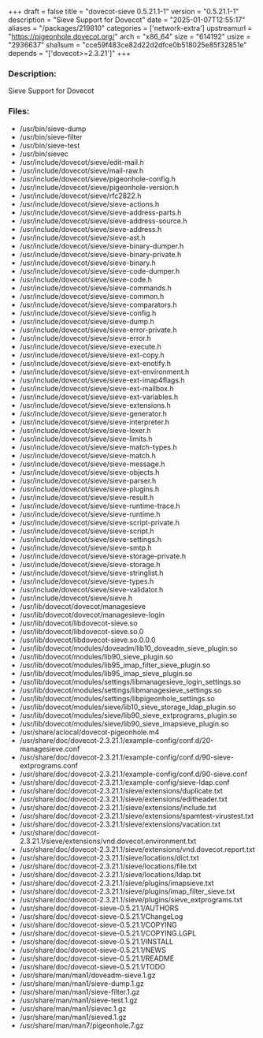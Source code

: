 +++
draft = false
title = "dovecot-sieve 0.5.21.1-1"
version = "0.5.21.1-1"
description = "Sieve Support for Dovecot"
date = "2025-01-07T12:55:17"
aliases = "/packages/219810"
categories = ['network-extra']
upstreamurl = "https://pigeonhole.dovecot.org/"
arch = "x86_64"
size = "614192"
usize = "2936637"
sha1sum = "cce59f483ce82d22d2dfce0b518025e85f32851e"
depends = "['dovecot>=2.3.21']"
+++
### Description: 
Sieve Support for Dovecot

### Files: 
* /usr/bin/sieve-dump
* /usr/bin/sieve-filter
* /usr/bin/sieve-test
* /usr/bin/sievec
* /usr/include/dovecot/sieve/edit-mail.h
* /usr/include/dovecot/sieve/mail-raw.h
* /usr/include/dovecot/sieve/pigeonhole-config.h
* /usr/include/dovecot/sieve/pigeonhole-version.h
* /usr/include/dovecot/sieve/rfc2822.h
* /usr/include/dovecot/sieve/sieve-actions.h
* /usr/include/dovecot/sieve/sieve-address-parts.h
* /usr/include/dovecot/sieve/sieve-address-source.h
* /usr/include/dovecot/sieve/sieve-address.h
* /usr/include/dovecot/sieve/sieve-ast.h
* /usr/include/dovecot/sieve/sieve-binary-dumper.h
* /usr/include/dovecot/sieve/sieve-binary-private.h
* /usr/include/dovecot/sieve/sieve-binary.h
* /usr/include/dovecot/sieve/sieve-code-dumper.h
* /usr/include/dovecot/sieve/sieve-code.h
* /usr/include/dovecot/sieve/sieve-commands.h
* /usr/include/dovecot/sieve/sieve-common.h
* /usr/include/dovecot/sieve/sieve-comparators.h
* /usr/include/dovecot/sieve/sieve-config.h
* /usr/include/dovecot/sieve/sieve-dump.h
* /usr/include/dovecot/sieve/sieve-error-private.h
* /usr/include/dovecot/sieve/sieve-error.h
* /usr/include/dovecot/sieve/sieve-execute.h
* /usr/include/dovecot/sieve/sieve-ext-copy.h
* /usr/include/dovecot/sieve/sieve-ext-enotify.h
* /usr/include/dovecot/sieve/sieve-ext-environment.h
* /usr/include/dovecot/sieve/sieve-ext-imap4flags.h
* /usr/include/dovecot/sieve/sieve-ext-mailbox.h
* /usr/include/dovecot/sieve/sieve-ext-variables.h
* /usr/include/dovecot/sieve/sieve-extensions.h
* /usr/include/dovecot/sieve/sieve-generator.h
* /usr/include/dovecot/sieve/sieve-interpreter.h
* /usr/include/dovecot/sieve/sieve-lexer.h
* /usr/include/dovecot/sieve/sieve-limits.h
* /usr/include/dovecot/sieve/sieve-match-types.h
* /usr/include/dovecot/sieve/sieve-match.h
* /usr/include/dovecot/sieve/sieve-message.h
* /usr/include/dovecot/sieve/sieve-objects.h
* /usr/include/dovecot/sieve/sieve-parser.h
* /usr/include/dovecot/sieve/sieve-plugins.h
* /usr/include/dovecot/sieve/sieve-result.h
* /usr/include/dovecot/sieve/sieve-runtime-trace.h
* /usr/include/dovecot/sieve/sieve-runtime.h
* /usr/include/dovecot/sieve/sieve-script-private.h
* /usr/include/dovecot/sieve/sieve-script.h
* /usr/include/dovecot/sieve/sieve-settings.h
* /usr/include/dovecot/sieve/sieve-smtp.h
* /usr/include/dovecot/sieve/sieve-storage-private.h
* /usr/include/dovecot/sieve/sieve-storage.h
* /usr/include/dovecot/sieve/sieve-stringlist.h
* /usr/include/dovecot/sieve/sieve-types.h
* /usr/include/dovecot/sieve/sieve-validator.h
* /usr/include/dovecot/sieve/sieve.h
* /usr/lib/dovecot/dovecot/managesieve
* /usr/lib/dovecot/dovecot/managesieve-login
* /usr/lib/dovecot/libdovecot-sieve.so
* /usr/lib/dovecot/libdovecot-sieve.so.0
* /usr/lib/dovecot/libdovecot-sieve.so.0.0.0
* /usr/lib/dovecot/modules/doveadm/lib10_doveadm_sieve_plugin.so
* /usr/lib/dovecot/modules/lib90_sieve_plugin.so
* /usr/lib/dovecot/modules/lib95_imap_filter_sieve_plugin.so
* /usr/lib/dovecot/modules/lib95_imap_sieve_plugin.so
* /usr/lib/dovecot/modules/settings/libmanagesieve_login_settings.so
* /usr/lib/dovecot/modules/settings/libmanagesieve_settings.so
* /usr/lib/dovecot/modules/settings/libpigeonhole_settings.so
* /usr/lib/dovecot/modules/sieve/lib10_sieve_storage_ldap_plugin.so
* /usr/lib/dovecot/modules/sieve/lib90_sieve_extprograms_plugin.so
* /usr/lib/dovecot/modules/sieve/lib90_sieve_imapsieve_plugin.so
* /usr/share/aclocal/dovecot-pigeonhole.m4
* /usr/share/doc/dovecot-2.3.21.1/example-config/conf.d/20-managesieve.conf
* /usr/share/doc/dovecot-2.3.21.1/example-config/conf.d/90-sieve-extprograms.conf
* /usr/share/doc/dovecot-2.3.21.1/example-config/conf.d/90-sieve.conf
* /usr/share/doc/dovecot-2.3.21.1/example-config/sieve-ldap.conf
* /usr/share/doc/dovecot-2.3.21.1/sieve/extensions/duplicate.txt
* /usr/share/doc/dovecot-2.3.21.1/sieve/extensions/editheader.txt
* /usr/share/doc/dovecot-2.3.21.1/sieve/extensions/include.txt
* /usr/share/doc/dovecot-2.3.21.1/sieve/extensions/spamtest-virustest.txt
* /usr/share/doc/dovecot-2.3.21.1/sieve/extensions/vacation.txt
* /usr/share/doc/dovecot-2.3.21.1/sieve/extensions/vnd.dovecot.environment.txt
* /usr/share/doc/dovecot-2.3.21.1/sieve/extensions/vnd.dovecot.report.txt
* /usr/share/doc/dovecot-2.3.21.1/sieve/locations/dict.txt
* /usr/share/doc/dovecot-2.3.21.1/sieve/locations/file.txt
* /usr/share/doc/dovecot-2.3.21.1/sieve/locations/ldap.txt
* /usr/share/doc/dovecot-2.3.21.1/sieve/plugins/imapsieve.txt
* /usr/share/doc/dovecot-2.3.21.1/sieve/plugins/imap_filter_sieve.txt
* /usr/share/doc/dovecot-2.3.21.1/sieve/plugins/sieve_extprograms.txt
* /usr/share/doc/dovecot-sieve-0.5.21.1/AUTHORS
* /usr/share/doc/dovecot-sieve-0.5.21.1/ChangeLog
* /usr/share/doc/dovecot-sieve-0.5.21.1/COPYING
* /usr/share/doc/dovecot-sieve-0.5.21.1/COPYING.LGPL
* /usr/share/doc/dovecot-sieve-0.5.21.1/INSTALL
* /usr/share/doc/dovecot-sieve-0.5.21.1/NEWS
* /usr/share/doc/dovecot-sieve-0.5.21.1/README
* /usr/share/doc/dovecot-sieve-0.5.21.1/TODO
* /usr/share/man/man1/doveadm-sieve.1.gz
* /usr/share/man/man1/sieve-dump.1.gz
* /usr/share/man/man1/sieve-filter.1.gz
* /usr/share/man/man1/sieve-test.1.gz
* /usr/share/man/man1/sievec.1.gz
* /usr/share/man/man1/sieved.1.gz
* /usr/share/man/man7/pigeonhole.7.gz
